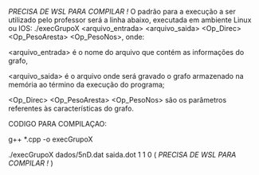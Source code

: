 *PRECISA DE WSL PARA COMPILAR !*
O padrão para a execução a ser utilizado pelo professor será a linha abaixo, executada em ambiente Linux ou IOS:
  ./execGrupoX <arquivo_entrada> <arquivo_saida> <Op_Direc> <Op_PesoAresta> <Op_PesoNos>, onde:

<arquivo_entrada> é o nome do arquivo que contém as informações do grafo,

<arquivo_saida> é o arquivo onde será gravado o grafo armazenado na memória ao término da execução do programa;

<Op_Direc> <Op_PesoAresta> <Op_PesoNos> são os parâmetros referentes às características do grafo.

CODIGO PARA COMPILAÇAO:

g++ *.cpp -o execGrupoX

./execGrupoX dados/5nD.dat saida.dot 1 1 0
( *PRECISA DE WSL PARA COMPILAR !* )
